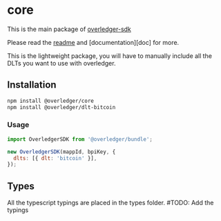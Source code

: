 # core

This is the main package of [overledger-sdk][repo]

Please read the [readme][repo] and [documentation][doc] for more.

This is the lightweight package, you will have to manually include all the DLTs you want to use with overledger.

## Installation

```bash
npm install @overledger/core
npm install @overledger/dlt-bitcoin
```

### Usage

```js 
import OverledgerSDK from '@overledger/bundle';

new OverledgerSDK(mappId, bpiKey, {
  dlts: [{ dlt: 'bitcoin' }],
});
```

## Types 

All the typescript typings are placed in the types folder. 
#TODO: Add the typings

[docs]: https://github.com/quantnetwork/overledger-sdk-javascript/blob/master/README.md
[repo]: https://github.com/quantnetwork/overledger-sdk-javascript

